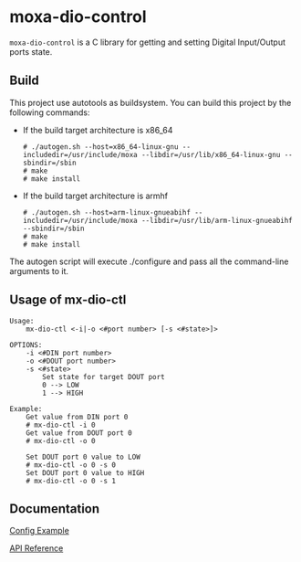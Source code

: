 # moxa-dio-control

`moxa-dio-control` is a C library for getting and setting Digital Input/Output
ports state.

## Build

This project use autotools as buildsystem. You can build this project by the following commands:

* If the build target architecture is x86_64

	```
	# ./autogen.sh --host=x86_64-linux-gnu --includedir=/usr/include/moxa --libdir=/usr/lib/x86_64-linux-gnu --sbindir=/sbin
	# make
	# make install
	```
* If the build target architecture is armhf

	```
	# ./autogen.sh --host=arm-linux-gnueabihf --includedir=/usr/include/moxa --libdir=/usr/lib/arm-linux-gnueabihf --sbindir=/sbin
	# make
	# make install
	```

The autogen script will execute ./configure and pass all the command-line
arguments to it.

## Usage of mx-dio-ctl

```
Usage:
	mx-dio-ctl <-i|-o <#port number> [-s <#state>]>

OPTIONS:
	-i <#DIN port number>
	-o <#DOUT port number>
	-s <#state>
		Set state for target DOUT port
		0 --> LOW
		1 --> HIGH

Example:
	Get value from DIN port 0
	# mx-dio-ctl -i 0
	Get value from DOUT port 0
	# mx-dio-ctl -o 0

	Set DOUT port 0 value to LOW
	# mx-dio-ctl -o 0 -s 0
	Set DOUT port 0 value to HIGH
	# mx-dio-ctl -o 0 -s 1
```

## Documentation

[Config Example](/Config_Example.md)

[API Reference](/API_References.md)